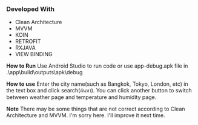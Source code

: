 ### Developed With
* Clean Architecture
* MVVM
* KOIN
* RETROFIT
* RXJAVA
* VIEW BINDING

**How to Run**
Use Android Studio to run code or use app-debug.apk file in .\app\build\outputs\apk\debug

**How to use**
Enter the city name(such as Bangkok, Tokyo, London, etc) in the text box and click search(ค้นหา).
You can click another button to switch between weather page and temperature and humidity page.

**Note**
There may be some things that are not correct according to Clean Architecture and MVVM. 
I'm sorry here. I'll improve it next time.